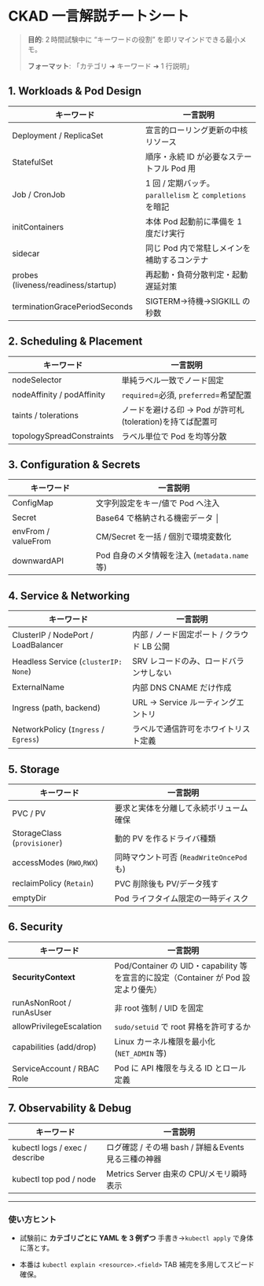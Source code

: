 # CKAD 一言解説チートシート

> **目的**: 2 時間試験中に “キーワードの役割” を即リマインドできる最小メモ。
> 
> **フォーマット**: 「カテゴリ ➜ キーワード ➜ 1 行説明」

## 1. Workloads & Pod Design

| キーワード                               | 一言説明                                          |
| ----------------------------------- | --------------------------------------------- |
| Deployment / ReplicaSet             | 宣言的ローリング更新の中核リソース                             |
| StatefulSet                         | 順序・永続 ID が必要なステートフル Pod 用                     |
| Job / CronJob                       | 1 回 / 定期バッチ。`parallelism` と `completions` を暗記 |
| initContainers                      | 本体 Pod 起動前に準備を 1 度だけ実行                        |
| sidecar                             | 同じ Pod 内で常駐しメインを補助するコンテナ                      |
| probes (liveness/readiness/startup) | 再起動・負荷分散判定・起動遅延対策                             |
| terminationGracePeriodSeconds       | SIGTERM→待機→SIGKILL の秒数                        |

## 2. Scheduling & Placement

| キーワード                      | 一言説明                                   |
| -------------------------- | -------------------------------------- |
| nodeSelector               | 単純ラベル一致でノード固定                          |
| nodeAffinity / podAffinity | `required`=必須, `preferred`=希望配置        |
| taints / tolerations       | ノードを避ける印 → Pod が許可札(toleration)を持てば配置可 |
| topologySpreadConstraints  | ラベル単位で Pod を均等分散                       |

## 3. Configuration & Secrets

|キーワード|一言説明|
|---|---|
|ConfigMap|文字列設定をキー/値で Pod へ注入|
|Secret|Base64 で格納される機密データ │|
|envFrom / valueFrom|CM/Secret を一括 / 個別で環境変数化|
|downwardAPI|Pod 自身のメタ情報を注入 (`metadata.name` 等)|

## 4. Service & Networking

| キーワード                                | 一言説明                       |
| ------------------------------------ | -------------------------- |
| ClusterIP / NodePort / LoadBalancer  | 内部 / ノード固定ポート / クラウド LB 公開 |
| Headless Service (`clusterIP: None`) | SRV レコードのみ、ロードバランサしない      |
| ExternalName                         | 内部 DNS CNAME だけ作成          |
| Ingress (path, backend)              | URL → Service ルーティングエントリ   |
| NetworkPolicy (`Ingress` / `Egress`) | ラベルで通信許可をホワイトリスト定義         |

## 5. Storage

|キーワード|一言説明|
|---|---|
|PVC / PV|要求と実体を分離して永続ボリューム確保|
|StorageClass (`provisioner`)|動的 PV を作るドライバ種類|
|accessModes (`RWO`,`RWX`)|同時マウント可否 (`ReadWriteOncePod` も)|
|reclaimPolicy (`Retain`)|PVC 削除後も PV/データ残す|
|emptyDir|Pod ライフタイム限定の一時ディスク|

## 6. Security

| キーワード                      | 一言説明                                                            |
| -------------------------- | --------------------------------------------------------------- |
| **SecurityContext**        | Pod/Container の UID・capability 等を宣言的に設定（Container が Pod 設定より優先） |
| runAsNonRoot / runAsUser   | 非 root 強制 / UID を固定                                             |
| allowPrivilegeEscalation   | `sudo/setuid` で root 昇格を許可するか                                   |
| capabilities (add/drop)    | Linux カーネル権限を最小化 (`NET_ADMIN` 等)                                |
| ServiceAccount / RBAC Role | Pod に API 権限を与える ID とロール定義                                      |

## 7. Observability & Debug

|キーワード|一言説明|
|---|---|
|kubectl logs / exec / describe|ログ確認 / その場 bash / 詳細＆Events 見る三種の神器|
|kubectl top pod / node|Metrics Server 由来の CPU/メモリ瞬時表示|

---

### 使い方ヒント

- 試験前に **カテゴリごとに YAML を 3 例ずつ** 手書き→`kubectl apply` で身体に落とす。
    
- 本番は `kubectl explain <resource>.<field>` TAB 補完を多用してスピード確保。